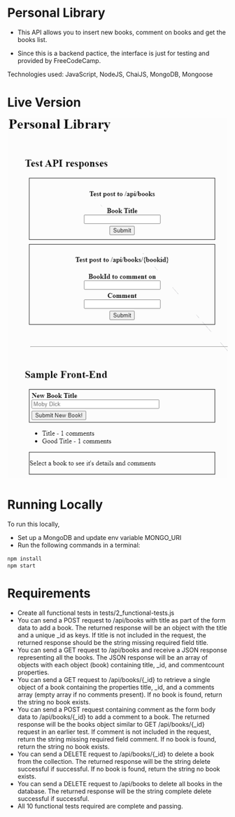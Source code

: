 # Personal Library

- This API allows you to insert new books, comment on books and get the books list.

- Since this is a backend pactice, the interface is just for testing and provided by FreeCodeCamp.

Technologies used: JavaScript, NodeJS, ChaiJS, MongoDB, Mongoose

# Live Version

![image](./images/preview.png)

# Running Locally

To run this locally, 
- Set up a MongoDB and update env variable MONGO_URI
- Run the following commands in a terminal:

```
npm install
npm start
```

# Requirements

- Create all functional tests in tests/2_functional-tests.js
- You can send a POST request to /api/books with title as part of the form data to add a book. The returned response will be an object with the title and a unique _id as keys. If title is not included in the request, the returned response should be the string missing required field title.
- You can send a GET request to /api/books and receive a JSON response representing all the books. The JSON response will be an array of objects with each object (book) containing title, _id, and commentcount properties.
- You can send a GET request to /api/books/{_id} to retrieve a single object of a book containing the properties title, _id, and a comments array (empty array if no comments present). If no book is found, return the string no book exists.
- You can send a POST request containing comment as the form body data to /api/books/{_id} to add a comment to a book. The returned response will be the books object similar to GET /api/books/{_id} request in an earlier test. If comment is not included in the request, return the string missing required field comment. If no book is found, return the string no book exists.
- You can send a DELETE request to /api/books/{_id} to delete a book from the collection. The returned response will be the string delete successful if successful. If no book is found, return the string no book exists.
- You can send a DELETE request to /api/books to delete all books in the database. The returned response will be the string complete delete successful if successful.
- All 10 functional tests required are complete and passing.